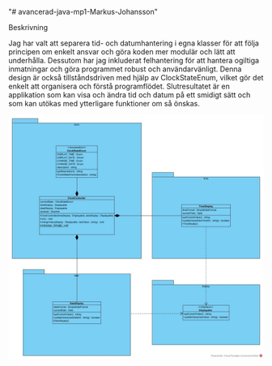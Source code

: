 "# avancerad-java-mp1-Markus-Johansson" 


Beskrivning

Jag har valt att separera tid- och datumhantering i egna klasser för att följa principen om enkelt ansvar och göra koden mer modulär och lätt att underhålla. Dessutom har jag inkluderat felhantering för att hantera ogiltiga inmatningar och göra programmet robust och användarvänligt. Denna design är också tillståndsdriven med hjälp av ClockStateEnum, vilket gör det enkelt att organisera och förstå programflödet. Slutresultatet är en applikation som kan visa och ändra tid och datum på ett smidigt sätt och som kan utökas med ytterligare funktioner om så önskas.


![UML-diagram](miniproject1.jpg)
